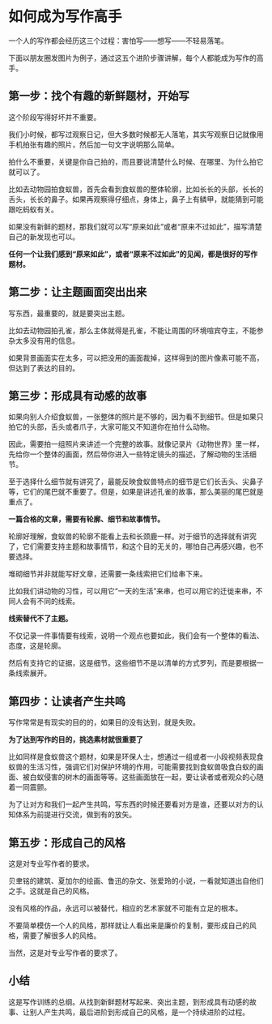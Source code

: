 # 如何成为写作高手

一个人的写作都会经历这三个过程：害怕写——想写——不轻易落笔。

下面以朋友圈发图片为例子，通过这五个进阶步骤讲解，每个人都能成为写作的高手。

## 第一步：找个有趣的新鲜题材，开始写

这个阶段写得好坏并不重要。

我们小时候，都写过观察日记，但大多数时候都无人落笔，其实写观察日记就像用手机拍张有趣的照片，然后加一句文字说明那么简单。

拍什么不重要，关键是你自己拍的，而且要说清楚什么时候、在哪里、为什么拍它就可以了。

比如去动物园拍食蚁兽，首先会看到食蚁兽的整体轮廓，比如长长的头部，长长的舌头，长长的鼻子。如果再观察得仔细点，身体上，鼻子上有鳞甲，就能猜到可能跟吃蚂蚁有关。

如果没有新鲜的题材，那我们就可以写“原来如此”或者“原来不过如此”，描写清楚自己的新发现也可以。

**任何一个让我们感到“原来如此”，或者“原来不过如此”的见闻，都是很好的写作题材。**

## 第二步：让主题画面突出出来

写东西，最重要的，就是要突出主题。

比如去动物园拍孔雀，那么主体就得是孔雀，不能让周围的环境喧宾夺主，不能参杂太多没有用的信息。

如果背景画面实在太多，可以把没用的画面裁掉，这样得到的图片像素可能不高，但达到了表达的目的。

## 第三步：形成具有动感的故事

如果向别人介绍食蚁兽，一张整体的照片是不够的，因为看不到细节。但是如果只拍它的头部，舌头或者爪子，大家可能又不知道你在拍什么动物。

因此，需要拍一组照片来讲述一个完整的故事。就像记录片《动物世界》里一样，先给你一个整体的画面，然后带你进入一些特定镜头的描述，了解动物的生活细节。

至于选择什么细节就有讲究了，最能反映食蚁兽特点的细节是它们长舌头、尖鼻子等，它们的尾巴就不重要了。但是，如果是讲述孔雀的故事，那么美丽的尾巴就是重点了。

**一篇合格的文章，需要有轮廓、细节和故事情节。**

轮廓好理解，食蚁兽的轮廓不能看上去和长颈鹿一样。对于细节的选择就有讲究了，它们需要支持主题和故事情节，和这个目的无关的，哪怕自己再感兴趣，也不要选择。

堆砌细节并非就能写好文章，还需要一条线索把它们给串下来。

比如我们讲动物的习性，可以用它“一天的生活”来串，也可以用它的迁徙来串，不同人会有不同的线索。

**线索替代不了主题。**

不仅记录一件事情要有线索，说明一个观点也要如此，我们会有一个整体的看法、态度，这是轮廓。

然后有支持它的证据，这是细节。这些细节不是以清单的方式罗列，而是要根据一条线索展开。

## 第四步：让读者产生共鸣

写作常常是有现实的目的的，如果目的没有达到，就是失败。

**为了达到写作的目的，挑选素材就很重要了**

比如同样是食蚁兽这个题材，如果是环保人士，想通过一组或者一小段视频表现食蚁兽的生活习性，强调它们对保护环境的作用，可能需要找到食蚁兽吸食白蚁的画面、被白蚁侵害的树木的画面等等。这些画面放在一起，要让读者或者观众的心随着一同震颤。

为了让对方和我们一起产生共鸣，写东西的时候还要看对方是谁，还要以对方的认知体系为前提进行交流，做到有的放矢。

## 第五步：形成自己的风格

这是对专业写作者的要求。

贝聿铭的建筑、夏加尔的绘画、鲁迅的杂文、张爱玲的小说，一看就知道出自他们之手。这就是自己的风格。

没有风格的作品，永远可以被替代，相应的艺术家就不可能有立足的根本。

不要简单模仿一个人的风格，那样就让人看出来是廉价的复制，要形成自己的风格，需要了解很多人的风格。

当然，这是对专业写作者的要求了。

## 小结

这是写作训练的总纲。从找到新鲜题材写起来、突出主题，到形成具有动感的故事、让别人产生共鸣，最后进阶到形成自己的风格，是一个持续进阶的过程。 